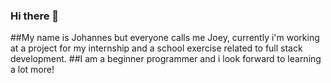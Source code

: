 ### Hi there 👋
##My name is Johannes but everyone calls me Joey, currently i'm working at a project for my internship and a school exercise related to full stack development. 
##I am a beginner programmer and i look forward to learning a  lot more!

<!--
**JoeyRandsdorp/JoeyRandsdorp** is a ✨ _special_ ✨ repository because its `README.md` (this file) appears on your GitHub profile.

Here are some ideas to get you started:

- 🔭 I’m currently working on ...
- 🌱 I’m currently learning ...
- 👯 I’m looking to collaborate on ...
- 🤔 I’m looking for help with ...
- 💬 Ask me about ...
- 📫 How to reach me: ...
- 😄 Pronouns: ...
- ⚡ Fun fact: ...
-->
